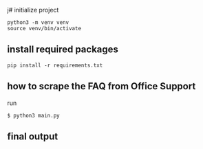 j# initialize project

```
python3 -m venv venv
source venv/bin/activate
```

## install required packages
```
pip install -r requirements.txt
```

## how to scrape the FAQ from Office Support
run
```
$ python3 main.py
```
## final output
